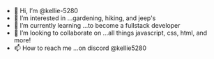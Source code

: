 - 👋 Hi, I’m @kellie-5280
- 👀 I’m interested in ...gardening, hiking, and jeep's
- 🌱 I’m currently learning ...to become a fullstack developer
- 💞️ I’m looking to collaborate on ...all things javascript, css, html, and more!
- 📫 How to reach me ...on discord @kellie5280

<!---
kellie-5280/kellie-5280 is a ✨ special ✨ repository because its `README.md` (this file) appears on your GitHub profile.
You can click the Preview link to take a look at your changes.
--->
